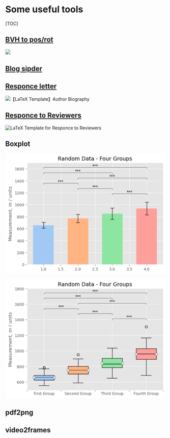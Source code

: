 # Some useful tools

[TOC]



## [BVH to pos/rot](https://mp.weixin.qq.com/s?__biz=MzUyMTE2NDYxMQ==&mid=2247490206&idx=1&sn=74d944f40d8c64d1fc7a7707d885ba38&chksm=f9de18b2cea991a4e281ca440b51c52c9bc94155bd9447ac7d1558fa7f87e96beca7b5dce3bd&token=2035095426&lang=zh_CN#rd)

![](https://files.mdnice.com/user/3650/62cd0a5d-c633-484d-9d72-a1b3a5f82435.gif)

## [Blog sipder](https://blog.csdn.net/qq_38904659/article/details/113361784)

## [Responce letter](https://zhuanlan.zhihu.com/p/187513901)

![【LaTeX Template】Author Biography](https://pic4.zhimg.com/v2-37ee96176e85f4ca5b5a74453426e066_r.jpg)

##  [Responce to Reviewers](https://zhuanlan.zhihu.com/p/187218526)

![LaTeX Template for Responce to Reviewers](https://pic2.zhimg.com/v2-e06a693aba6d582f9c39b98ca3dc04ad_1440w.jpg?source=172ae18b)

## Boxplot

![](./Boxplot/bar_with_significance_stars.png)

![](Boxplot/boxplot_with_significance_stars.png)

## pdf2png

## video2frames